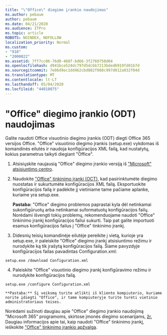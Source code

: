 ```yaml
---
title: "\"Office\" diegimo įrankio naudojimas"
ms.author: pebaum
author: pebaum
ms.date: 04/21/2020
ms.audience: ITPro
ms.topic: article
ROBOTS: NOINDEX, NOFOLLOW
localization_priority: Normal
ms.custom:
- "918"
- "2000022"
ms.assetid: 7ff7cc06-76d0-468f-bd66-3f2760750d04
ms.openlocfilehash: d941bce524dc797d5dcbb7213bded6919fd01b7d
ms.sourcegitcommit: 7e06d9ec1dd462cbd882f088c997d012a032f04d
ms.translationtype: MT
ms.contentlocale: lt-LT
ms.lasthandoff: 05/04/2020
ms.locfileid: "44010875"
---
```

# <a name="using-the-office-deployment-tool-odt"></a>"Office" diegimo įrankio (ODT) naudojimas

Galite naudoti Office visuotinio diegimo įrankis (ODT) diegti Office 365 versijos Office. "Office" visuotinio diegimo įrankis (setup.exe) vykdomas iš komandinės eilutės ir naudoja konfigūracijos XML failą, kad nustatytų, kokius parametrus taikyti diegiant "Office".
  
1. Atsisiųskite naujausią "Office" diegimo įrankio versiją iš ["Microsoft" atsisiuntimo centro](https://go.microsoft.com/fwlink/p/?LinkID=626065).

2. Naudokite ["Office" tinkinimo įrankį (OCT),](https://config.office.com) kad pasirinktumėte diegimo nuostatas ir sukurtumėte konfigūracijos XML failą. Eksportuokite konfigūracijos failą ir padėkite jį vietiniame tame pačiame aplanke, kuriame yra setup.exe.

    **Pastaba:** "Office" diegimo problemos paprastai kyla dėl netinkamai sukonfigūruotų arba netinkamai suformatuotų konfigūracijos failų. Norėdami išvengti tokių problemų, rekomenduojame naudoti "Office" tinkinimo įrankį konfigūracijos failui sukurti. Taip pat galite importuoti esamus konfigūracijos failus į "Office" tinkinimo įrankį.

3. Didesnių teisių komandinėje eilutėje pereikite į vietą, kurioje yra setup.exe, ir paleiskite "Office" diegimo įrankį atsisiuntimo režimu ir nurodykite ką tik įrašytą konfigūracijos failą. Šiame pavyzdyje konfigūracijos failas pavadintas Configuration.xml:
    
  ```
  setup.exe /download Configuration.xml  
  ```

4. Paleiskite "Office" visuotinio diegimo įrankį konfigūravimo režimu ir nurodykite konfigūracijos failą.
    
  ```
  setup.exe /configure Configuration.xml
  ```

    **Pastaba:** Šį veiksmą turite atlikti iš kliento kompiuterio, kuriame norite įdiegti "Office", ir tame kompiuteryje turite turėti vietinio administratoriaus teises.

Norėdami sužinoti daugiau apie "Office" diegimo įrankio naudojimą "Microsoft 365" programoms, skirtose įmonės diegimo scenarijams, [žr.](https://docs.microsoft.com/deployoffice/overview-office-deployment-tool) Daugiau informacijos apie tai, kaip naudoti "Office" tinkinimo įrankį, ieškokite ["Office" tinkinimo įrankio apžvalga](https://docs.microsoft.com/DeployOffice/overview-of-the-office-customization-tool-for-click-to-run).
